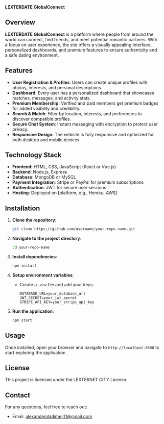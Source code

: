 **LEXTERDATE GlobalConnect**

## Overview
**LEXTERDATE GlobalConnect** is a platform where people from around the world can connect, find friends, and meet potential romantic partners. With a focus on user experience, the site offers a visually appealing interface, personalized dashboards, and premium features to ensure authenticity and a safe dating environment.

## Features
- **User Registration & Profiles**: Users can create unique profiles with photos, interests, and personal descriptions.
- **Dashboard**: Every user has a personalized dashboard that showcases matches, messages, and activity stats.
- **Premium Membership**: Verified and paid members get premium badges for added visibility and credibility.
- **Search & Match**: Filter by location, interests, and preferences to discover compatible profiles.
- **Secure Chat System**: Instant messaging with encryption to protect user privacy.
- **Responsive Design**: The website is fully responsive and optimized for both desktop and mobile devices.

## Technology Stack
- **Frontend**: HTML, CSS, JavaScript (React or Vue.js)
- **Backend**: Node.js, Express
- **Database**: MongoDB or MySQL
- **Payment Integration**: Stripe or PayPal for premium subscriptions
- **Authentication**: JWT for secure user sessions
- **Hosting**: Deployed on [platform, e.g., Heroku, AWS]

## Installation

1. **Clone the repository**:
   ```bash
   git clone https://github.com/username/your-repo-name.git
   ```
2. **Navigate to the project directory**:
   ```bash
   cd your-repo-name
   ```
3. **Install dependencies**:
   ```bash
   npm install
   ```
4. **Setup environment variables**:
   - Create a `.env` file and add your keys:
     ```plaintext
     DATABASE_URL=your_database_url
     JWT_SECRET=your_jwt_secret
     STRIPE_API_KEY=your_stripe_api_key
     ```

5. **Run the application**:
   ```bash
   npm start
   ```

## Usage
Once installed, open your browser and navigate to `http://localhost:3000` to start exploring the application.


## License
This project is licensed under the LEXTERNET CITY License.

## Contact
For any questions, feel free to reach out:
- Email: alexanderoladimeji11@gmail.com
